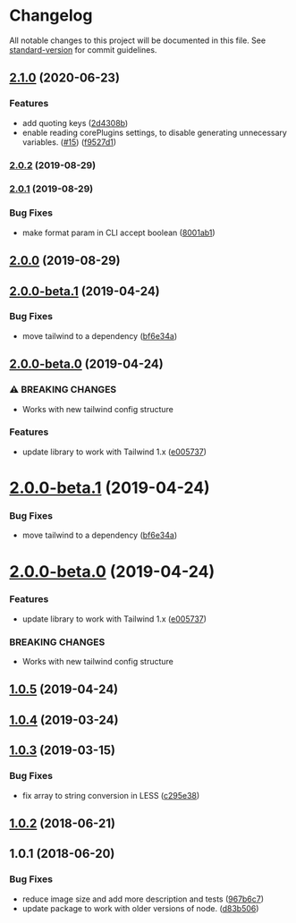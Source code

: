 # Changelog

All notable changes to this project will be documented in this file. See [standard-version](https://github.com/conventional-changelog/standard-version) for commit guidelines.

## [2.1.0](https://github.com/dobromir-hristov/tailwindcss-export-config/compare/v2.0.2...v2.1.0) (2020-06-23)


### Features

* add quoting keys ([2d4308b](https://github.com/dobromir-hristov/tailwindcss-export-config/commit/2d4308b))
* enable reading corePlugins settings, to disable generating unnecessary variables. ([#15](https://github.com/dobromir-hristov/tailwindcss-export-config/issues/15)) ([f9527d1](https://github.com/dobromir-hristov/tailwindcss-export-config/commit/f9527d1))

### [2.0.2](https://github.com/dobromir-hristov/tailwindcss-export-config/compare/v2.0.1...v2.0.2) (2019-08-29)

### [2.0.1](https://github.com/dobromir-hristov/tailwindcss-export-config/compare/v2.0.0...v2.0.1) (2019-08-29)


### Bug Fixes

* make format param in CLI accept boolean ([8001ab1](https://github.com/dobromir-hristov/tailwindcss-export-config/commit/8001ab1))

## [2.0.0](https://github.com/dobromir-hristov/tailwindcss-export-config/compare/v1.0.5...v2.0.0) (2019-08-29)

## [2.0.0-beta.1](https://github.com/dobromir-hristov/tailwindcss-export-config/compare/v2.0.0-beta.0...v2.0.0-beta.1) (2019-04-24)


### Bug Fixes

* move tailwind to a dependency ([bf6e34a](https://github.com/dobromir-hristov/tailwindcss-export-config/commit/bf6e34a))

## [2.0.0-beta.0](https://github.com/dobromir-hristov/tailwindcss-export-config/compare/v1.0.4...v2.0.0-beta.0) (2019-04-24)


### ⚠ BREAKING CHANGES

* Works with new tailwind config structure

### Features

* update library to work with Tailwind 1.x ([e005737](https://github.com/dobromir-hristov/tailwindcss-export-config/commit/e005737))

<a name="2.0.0-beta.1"></a>
# [2.0.0-beta.1](https://github.com/dobromir-hristov/tailwindcss-export-config/compare/v2.0.0-beta.0...v2.0.0-beta.1) (2019-04-24)


### Bug Fixes

* move tailwind to a dependency ([bf6e34a](https://github.com/dobromir-hristov/tailwindcss-export-config/commit/bf6e34a))



<a name="2.0.0-beta.0"></a>
# [2.0.0-beta.0](https://github.com/dobromir-hristov/tailwindcss-export-config/compare/v1.0.4...v2.0.0-beta.0) (2019-04-24)


### Features

* update library to work with Tailwind 1.x ([e005737](https://github.com/dobromir-hristov/tailwindcss-export-config/commit/e005737))


### BREAKING CHANGES

* Works with new tailwind config structure



<a name="1.0.5"></a>
## [1.0.5](https://github.com/dobromir-hristov/tailwindcss-export-config/compare/v1.0.4...v1.0.5) (2019-04-24)



<a name="1.0.4"></a>
## [1.0.4](https://github.com/dobromir-hristov/tailwindcss-export-config/compare/v1.0.3...v1.0.4) (2019-03-24)



<a name="1.0.3"></a>
## [1.0.3](https://github.com/dobromir-hristov/tailwindcss-export-config/compare/v1.0.2...v1.0.3) (2019-03-15)


### Bug Fixes

* fix array to string conversion in LESS ([c295e38](https://github.com/dobromir-hristov/tailwindcss-export-config/commit/c295e38))



<a name="1.0.2"></a>
## [1.0.2](https://github.com/dobromir-hristov/tailwindcss-export-config/compare/v1.0.1...v1.0.2) (2018-06-21)



<a name="1.0.1"></a>
## 1.0.1 (2018-06-20)


### Bug Fixes

* reduce image size and add more description and tests ([967b6c7](https://github.com/dobromir-hristov/tailwindcss-export-config/commit/967b6c7))
* update package to work with older versions of node. ([d83b506](https://github.com/dobromir-hristov/tailwindcss-export-config/commit/d83b506))
